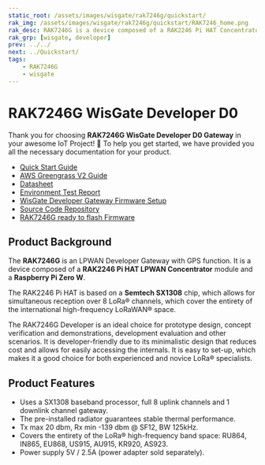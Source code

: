```yaml
---
static_root: /assets/images/wisgate/rak7246g/quickstart/
rak_img: /assets/images/wisgate/rak7246g/quickstart/RAK7246_home.png
rak_desc: RAK7246G is a device composed of a RAK2246 Pi HAT Concentrator module and a Raspberry Pi Zero W. It has a built-in GPS modules and a pre-installed radiator that guarantees stable thermal performance.
rak_grp: [wisgate, developer]
prev: ../../
next: ../Quickstart/
tags:
    - RAK7246G
    - wisgate
---
```


# RAK7246G WisGate Developer D0

Thank you for choosing **RAK7246G WisGate Developer D0 Gateway** in your awesome IoT Project! 🎉 To help you get started, we have provided you all the necessary documentation for your product.

* [Quick Start Guide](../Quickstart/)
* [AWS Greengrass V2 Guide](../AWS-Greengrass/)
* [Datasheet](../Datasheet/)
* [Environment Test Report](../Testing-Report/)
* [WisGate Developer Gateway Firmware Setup](https://docs.rakwireless.com/Knowledge-Hub/Learn/WisGate-Developer-Gateway-Firmware-Burning/)
* [Source Code Repository](https://github.com/RAKWireless/rak_common_for_gateway)
* [RAK7246G ready to flash Firmware](https://downloads.rakwireless.com/LoRa/NeoPi-Gateway-RAK7246/Firmware/RAK7246_Latest_Firmware.zip)

## Product Background

The **RAK7246G** is an LPWAN Developer Gateway with GPS function. It is a device composed of a **RAK2246 Pi HAT LPWAN Concentrator** module and a **Raspberry Pi Zero W**.

The RAK2246 Pi HAT is based on a **Semtech SX1308** chip, which allows for simultaneous reception over 8 LoRa® channels, which cover the entirety of the international high-frequency LoRaWAN® space.

The RAK7246G Developer is an ideal choice for prototype design, concept verification and demonstrations, development evaluation and other scenarios. It is developer-friendly due to its minimalistic design that reduces cost and allows for easily accessing the internals. It is easy to set-up, which makes it a good choice for both experienced and novice LoRa® specialists.

## Product Features

- Uses a SX1308 baseband processor, full 8 uplink channels and 1 downlink channel gateway.
- The pre-installed radiator guarantees stable thermal performance.
- Tx max 20 dbm, Rx min -139 dbm @ SF12, BW 125kHz.
- Covers the entirety of the LoRa® high-frequency band space: RU864, IN865, EU868, US915, AU915, KR920, AS923.
- Power supply 5V / 2.5A (power adapter sold separately). 
